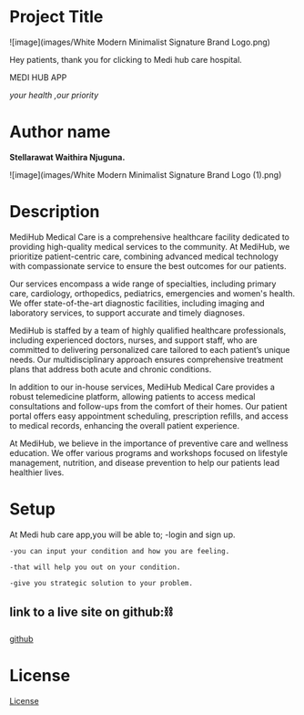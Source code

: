 # Project Title
![image](images/White Modern Minimalist Signature Brand Logo.png) 

Hey patients, thank you for clicking to Medi hub care hospital.

MEDI HUB APP

*your health ,our priority*


# Author name

**Stellarawat Waithira Njuguna.**

![image](images/White Modern Minimalist Signature Brand Logo (1).png)

# Description
MediHub Medical Care is a comprehensive healthcare facility dedicated to providing high-quality medical services to the community. At MediHub, we prioritize patient-centric care, combining advanced medical technology with compassionate service to ensure the best outcomes for our patients.

Our services encompass a wide range of specialties, including primary care, cardiology, orthopedics, pediatrics, emergencies and women's health. We offer state-of-the-art diagnostic facilities, including imaging and laboratory services, to support accurate and timely diagnoses.

MediHub is staffed by a team of highly qualified healthcare professionals, including experienced doctors, nurses, and support staff, who are committed to delivering personalized care tailored to each patient’s unique needs. Our multidisciplinary approach ensures comprehensive treatment plans that address both acute and chronic conditions.

In addition to our in-house services, MediHub Medical Care provides a robust telemedicine platform, allowing patients to access medical consultations and follow-ups from the comfort of their homes. Our patient portal offers easy appointment scheduling, prescription refills, and access to medical records, enhancing the overall patient experience.

At MediHub, we believe in the importance of preventive care and wellness education. We offer various programs and workshops focused on lifestyle management, nutrition, and disease prevention to help our patients lead healthier lives.




# Setup
At Medi hub care app,you will be able to;
    -login and sign up. 

    -you can input your condition and how you are feeling.

    -that will help you out on your condition.

    -give you strategic solution to your problem.


## link to a live site on github:⛓️

[github](https://github.com/stellarawat/my-final-project?tab=readme-ov-file)


# License

[License](License)